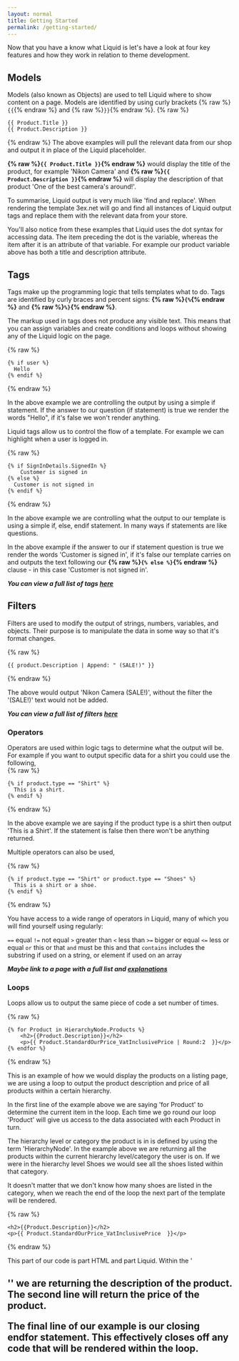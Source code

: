 ```yaml
---
layout: normal
title: Getting Started
permalink: /getting-started/
---
```


Now that you have a know what Liquid is let's have a look at four key features and how they work in relation to theme development.

## Models

Models (also known as Objects) are used to tell Liquid where to show content on a page. Models are identified by using curly brackets {% raw %}`{{`{% endraw %} and {% raw %}`}}`{% endraw %}.
{% raw %}
```liquid
{{ Product.Title }}
{{ Product.Description }} 
```
{% endraw %}
The above examples will pull the relevant data from our shop and output it in place of the Liquid placeholder. 

**{% raw %}```{{ Product.Title }}```{% endraw %}** would display the title of the product, for example 'Nikon Camera' and  **{% raw %}```{{ Product.Description }}```{% endraw %}** will display the description of that product 'One of the best camera's around!'.

To summarise, Liquid output is very much like 'find and replace'. When rendering the template 3ex.net will go and find all instances of Liquid output tags and replace them with the relevant data from your store.

You'll also notice from these examples that Liquid uses the dot syntax for accessing data. The item preceding the dot is the variable, whereas the item after it is an attribute of that variable. For example our product variable above has both a title and description attribute.


## Tags

Tags make up the programming logic that tells templates what to do. Tags are identified by curly braces and percent signs: **{% raw %}`{%`{% endraw %}** and **{% raw %}`%}`{% endraw %}**.

The markup used in tags does not produce any visible text. This means that you can assign variables and create conditions and loops without showing any of the Liquid logic on the page.

{% raw %}
```liquid
{% if user %}
  Hello
{% endif %} 
```
{% endraw %}

In the above example we are controlling the output by using a simple if statement. If the answer to our question (if statement) is true we render the words "Hello", if it's false we won't render anything.


Liquid tags allow us to control the flow of a template. For example we can highlight when a user is logged in. 

{% raw %}
```liquid
{% if SignInDetails.SignedIn %}
    Customer is signed in
{% else %}
  Customer is not signed in
{% endif %}
```
{% endraw %}

In the above example we are controlling what the output to our template is using a simple if, else, endif statement. In many ways if statements are like questions.

In the above example if the answer to our if statement question is true we render the words 'Customer is signed in', if it's false our template carries on and outputs the text following our **{% raw %}```{% else %}```{% endraw %}** clause - in this case 'Customer is not signed in'.

*__You can view a full list of tags [here](Tags)__*

## Filters

Filters are used to modify the output of strings, numbers, variables, and objects. Their purpose is to manipulate the data in some way so that it's format changes. 

{% raw %}
```liquid
{{ product.Description | Append: " (SALE!)" }}
```
{% endraw %}

The above would output 'Nikon Camera (SALE!)', without the filter the '(SALE!)' text would not be added.

*__You can view a full list of filters [here](Filters)__*

### Operators

Operators are used within logic tags to determine what the output will be.  For example if you want to output specific data for a shirt you could use the following,  
{% raw %}
```liquid
{% if product.type == "Shirt" %}
  This is a shirt.
{% endif %}
```
{% endraw %}

In the above example we are saying if the product type is a shirt then output 'This is a Shirt'. If the statement is false then there won't be anything returned. 

Multiple operators can also be used,

{% raw %}
```liquid
{% if product.type == "Shirt" or product.type == "Shoes" %}
  This is a shirt or a shoe.
{% endif %}
```
{% endraw %}

You have access to a wide range of operators in Liquid, many of which you will find yourself using regularly:

```==``` equal
```!=``` not equal
```>``` greater than
```<``` less than
```>=``` bigger or equal
```<=``` less or equal
```or``` this or that
```and``` must be this and that
```contains``` includes the substring if used on a string, or element if used on an array

*__Maybe link to a page with a full list and [explanations](https://help.shopify.com/themes/liquid/basics/operators)__*

### Loops

Loops allow us to output the same piece of code a set number of times.

{% raw %}
```liquid
{% for Product in HierarchyNode.Products %}
    <h2>{{Product.Description}}</h2>
    <p>{{ Product.StandardOurPrice_VatInclusivePrice | Round:2  }}</p>
{% endfor %} 
```
{% endraw %}

This is an example of how we would display the products on a listing page, we are using a loop to output the product description and price of all products within a certain hierarchy. 

In the first line of the example above we are saying 'for Product' to determine the current item in the loop. Each time we go round our loop 'Product' will give us access to the data associated with each Product in turn.

The hierarchy level or category the product is in is defined by using the term 'HierarchyNode'. In the example above we are returning all the products within the current hierarchy level/category the user is on. If we were in the hierarchy level Shoes we would see all the shoes listed within that category. 

It doesn't matter that we don't know how many shoes are listed in the category, when we reach the end of the loop the next part of the template will be rendered.

{% raw %}
```liquid
<h2>{{Product.Description}}</h2>
<p>{{ Product.StandardOurPrice_VatInclusivePrice  }}</p>
```
{% endraw %}

This part of our code is part HTML and part Liquid.  Within the '<h2>'' we are returning the description of the product. The second line will return the price of the product.

The final line of our example is our closing endfor statement. This effectively closes off any code that will be rendered within the loop.